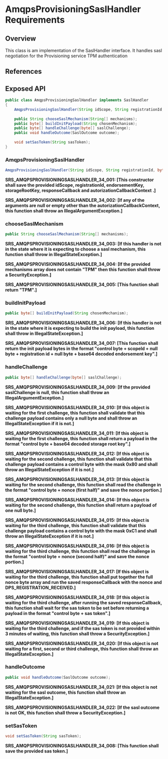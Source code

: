 # AmqpsProvisioningSaslHandler Requirements

## Overview

This class is am implementation of the SaslHandler interface. It handles sasl negotiation for the Provisioning service TPM authentication

## References

## Exposed API

```java
public class AmqpsProvisioningSaslHandler implements SaslHandler
{
    AmqpsProvisioningSaslHandler(String idScope, String registrationId, byte[] endorsementKey, byte[] storageRootKey, ResponseCallback responseCallback, Object authorizationCallbackContext);
    
    public String chooseSaslMechanism(String[] mechanisms);
    public byte[] buildInitPayload(String chosenMechanism);
    public byte[] handleChallenge(byte[] saslChallenge);
    public void handleOutcome(SaslOutcome outcome);
    
    void setSasToken(String sasToken);
}
```

### AmqpsProvisioningSaslHandler

```java
AmqpsProvisioningSaslHandler(String idScope, String registrationId, byte[] endorsementKey, byte[] storageRootKey, ResponseCallback responseCallback, Object authorizationCallbackContext);
```

**SRS_AMQPSPROVISIONINGSASLHANDLER_34_001: [**This constructor shall save the provided idScope, registrationId, endorsementKey, storageRootKey, responseCallback and autorizationCallbackContext .**]**

**SRS_AMQPSPROVISIONINGSASLHANDLER_34_002: [**If any of the arguments are null or empty other than the autorizationCallbackContext, this function shall throw an IllegalArgumentException.**]**


### chooseSaslMechanism
```java
public String chooseSaslMechanism(String[] mechanisms);
```

**SRS_AMQPSPROVISIONINGSASLHANDLER_34_003: [**If this handler is not in the state where it is expecting to choose a sasl mechanism, this function shall throw in IllegalStateException.**]**

**SRS_AMQPSPROVISIONINGSASLHANDLER_34_004: [**If the provided mechanisms array does not contain "TPM" then this function shall throw a SecurityException.**]**

**SRS_AMQPSPROVISIONINGSASLHANDLER_34_005: [**This function shall return "TPM".**]**


### buildInitPayload
```java
public byte[] buildInitPayload(String chosenMechanism);
```

**SRS_AMQPSPROVISIONINGSASLHANDLER_34_006: [**If this handler is not in the state where it is expecting to build the init payload, this function shall throw in IllegalStateException.**]**

**SRS_AMQPSPROVISIONINGSASLHANDLER_34_007: [**This function shall return the init payload bytes in the format "control byte + scopeId + null byte + registration id + null byte + base64 decoded endorsement key".**]**


### handleChallenge
```java
public byte[] handleChallenge(byte[] saslChallenge);
```

**SRS_AMQPSPROVISIONINGSASLHANDLER_34_009: [**If the provided saslChallenge is null, this function shall throw an IllegalArgumentException.**]**

**SRS_AMQPSPROVISIONINGSASLHANDLER_34_010: [**If this object is waiting for the first challenge, this function shall validate that this challenge payload contains only a null byte and shall throw an IllegalStateException if it is not.**]**

**SRS_AMQPSPROVISIONINGSASLHANDLER_34_011: [**If this object is waiting for the first challenge, this function shall return a payload in the format "control byte + base64 decoded storage root key".**]**

**SRS_AMQPSPROVISIONINGSASLHANDLER_34_012: [**If this object is waiting for the second challenge, this function shall validate that this challenge payload contains a control byte with the mask 0x80 and shall throw an IllegalStateException if it is not.**]**

**SRS_AMQPSPROVISIONINGSASLHANDLER_34_013: [**If this object is waiting for the second challenge, this function shall read the challenge in the format "control byte + nonce (first half)" and save the nonce portion.**]**

**SRS_AMQPSPROVISIONINGSASLHANDLER_34_014: [**If this object is waiting for the second challenge, this function shall return a payload of one null byte.**]**

**SRS_AMQPSPROVISIONINGSASLHANDLER_34_015: [**If this object is waiting for the third challenge, this function shall validate that this challenge payload contains a control byte with the mask 0xC1 and shall throw an IllegalStateException if it is not.**]**

**SRS_AMQPSPROVISIONINGSASLHANDLER_34_016: [**If this object is waiting for the third challenge, this function shall read the challenge in the format "control byte + nonce (second half)" and save the nonce portion.**]**

**SRS_AMQPSPROVISIONINGSASLHANDLER_34_017: [**If this object is waiting for the third challenge, this function shall put together the full nonce byte array and run the saved responseCallback with the nonce and DPS_REGISTRATION_RECEIVED.**]**

**SRS_AMQPSPROVISIONINGSASLHANDLER_34_018: [**If this object is waiting for the third challenge, after running the saved responseCallback, this function shall wait for the sas token to be set before returning a payload in the format "control byte + sas token".**]**

**SRS_AMQPSPROVISIONINGSASLHANDLER_34_019: [**If this object is waiting for the third challenge, and if the sas token is not provided within 3 minutes of waiting, this function shall throw a SecurityException.**]**

**SRS_AMQPSPROVISIONINGSASLHANDLER_34_020: [**If this object is not waiting for a first, second or third challenge, this function shall throw an IllegalStateException.**]**


### handleOutcome
```java
public void handleOutcome(SaslOutcome outcome);
```

**SRS_AMQPSPROVISIONINGSASLHANDLER_34_021: [**If this object is not waiting for the sasl outcome, this function shall throw an IllegalStateException.**]**

**SRS_AMQPSPROVISIONINGSASLHANDLER_34_022: [**If the sasl outcome is not OK, this function shall throw a SecurityException.**]**


### setSasToken
```java
void setSasToken(String sasToken);
```

**SRS_AMQPSPROVISIONINGSASLHANDLER_34_008: [**This function shall save the provided sas token.**]**
